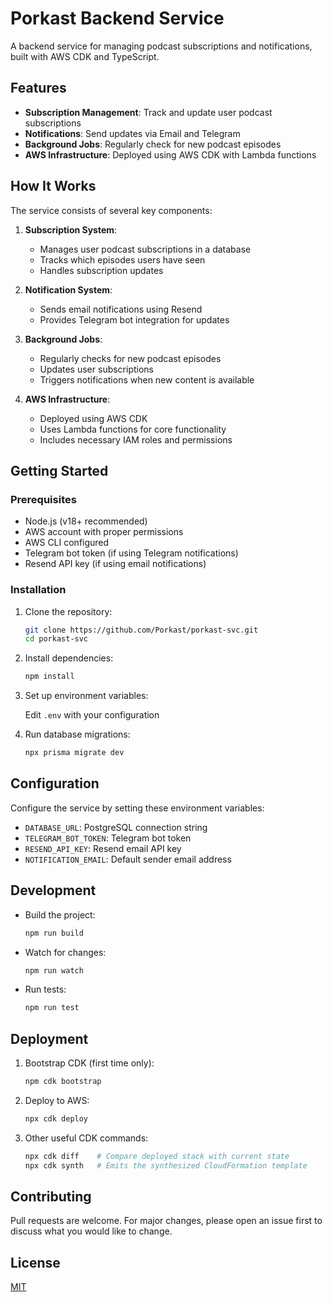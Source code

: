 # Porkast Backend Service

A backend service for managing podcast subscriptions and notifications, built with AWS CDK and TypeScript.

## Features

- **Subscription Management**: Track and update user podcast subscriptions
- **Notifications**: Send updates via Email and Telegram
- **Background Jobs**: Regularly check for new podcast episodes
- **AWS Infrastructure**: Deployed using AWS CDK with Lambda functions

## How It Works

The service consists of several key components:

1. **Subscription System**:
   - Manages user podcast subscriptions in a database
   - Tracks which episodes users have seen
   - Handles subscription updates

2. **Notification System**:
   - Sends email notifications using Resend
   - Provides Telegram bot integration for updates

3. **Background Jobs**:
   - Regularly checks for new podcast episodes
   - Updates user subscriptions
   - Triggers notifications when new content is available

4. **AWS Infrastructure**:
   - Deployed using AWS CDK
   - Uses Lambda functions for core functionality
   - Includes necessary IAM roles and permissions

## Getting Started

### Prerequisites

- Node.js (v18+ recommended)
- AWS account with proper permissions
- AWS CLI configured
- Telegram bot token (if using Telegram notifications)
- Resend API key (if using email notifications)

### Installation

1. Clone the repository:

   ```bash
   git clone https://github.com/Porkast/porkast-svc.git
   cd porkast-svc
   ```

2. Install dependencies:

   ```bash
   npm install
   ```

3. Set up environment variables:

   Edit `.env` with your configuration

4. Run database migrations:

   ```bash
   npx prisma migrate dev
   ```

## Configuration

Configure the service by setting these environment variables:

- `DATABASE_URL`: PostgreSQL connection string
- `TELEGRAM_BOT_TOKEN`: Telegram bot token
- `RESEND_API_KEY`: Resend email API key
- `NOTIFICATION_EMAIL`: Default sender email address

## Development

- Build the project:

  ```bash
  npm run build
  ```

- Watch for changes:

  ```bash
  npm run watch
  ```

- Run tests:

  ```bash
  npm run test
  ```

## Deployment

1. Bootstrap CDK (first time only):

   ```bash
   npm cdk bootstrap
   ```

2. Deploy to AWS:

   ```bash
   npx cdk deploy
   ```

3. Other useful CDK commands:

   ```bash
   npx cdk diff    # Compare deployed stack with current state
   npx cdk synth   # Emits the synthesized CloudFormation template
   ```

## Contributing

Pull requests are welcome. For major changes, please open an issue first to discuss what you would like to change.

## License

[MIT](https://choosealicense.com/licenses/mit/)
